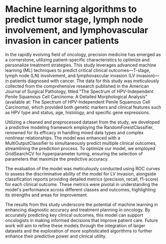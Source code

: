 # Machine learning algorithms to predict tumor stage, lymph node involvement, and lymphovascular invasion in cancer patients

In the rapidly evolving field of oncology, precision medicine has emerged as a cornerstone, utilizing patient-specific characteristics to optimize and personalize treatment strategies. This study leverages advanced machine learning (ML) techniques to predict critical clinical outcomes—T-stage, lymph node (LN) involvement, and lymphovascular invasion (LV invasion)—in patients diagnosed with cancer. The data for this study was meticulously collected from the comprehensive research published in the American Journal of Surgical Pathology, titled "The Spectrum of HPV-Independent Penile Squamous Cell Carcinoma: A Detailed Morphological Analysis" (available at: The Spectrum of HPV-Independent Penile Squamous Cell Carcinoma), which provided both genetic markers and clinical features such as HPV type and status, age, histology, and specific gene expressions.

Utilizing a cleaned and preprocessed dataset from the study, we developed a predictive modeling framework employing the RandomForestClassifier, renowned for its efficacy in handling mixed data types and complex nonlinear relationships. The model was enhanced with a MultiOutputClassifier to simultaneously predict multiple clinical outcomes, streamlining the prediction process. To optimize our model, we employed GridSearchCV for hyperparameter tuning, ensuring the selection of parameters that maximize the predictive accuracy.

The evaluation of the model was meticulously conducted using ROC curves to assess the discriminative ability of the model for LV invasion, alongside classification reports providing detailed metrics (precision, recall, f1-score) for each clinical outcome. These metrics were pivotal in understanding the model's performance across different classes and outcomes, highlighting its strengths and areas for improvement.

The results from this study underscore the potential of machine learning in enhancing diagnostic accuracy and treatment planning in oncology. By accurately predicting key clinical outcomes, this model can support oncologists in making informed decisions that improve patient care. Future work will aim to refine these models through the integration of larger datasets and the exploration of more sophisticated algorithms to further enhance their predictive power and clinical utility.
